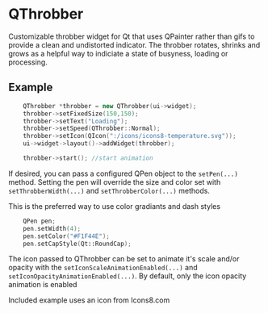 # QThrobber
Customizable throbber widget for Qt that uses QPainter rather than gifs to provide a clean and undistorted indicator. The throbber rotates, shrinks and grows as a helpful way to indiciate a state of busyness, loading or processing.

## Example
``` C++
    QThrobber *throbber = new QThrobber(ui->widget);
    throbber->setFixedSize(150,150);
    throbber->setText("Loading");
    throbber->setSpeed(QThrobber::Normal);
    throbber->setIcon(QIcon(":/icons/icons8-temperature.svg"));
    ui->widget->layout()->addWidget(throbber);

    throbber->start(); //start animation
```

If desired, you can pass a configured QPen object to the `setPen(...)` method. Setting the pen will override the size and color set with `setThrobberWidth(...)` and `setThrobberColor(...)` methods.

This is the preferred way to use color gradiants and dash styles
``` C++
    QPen pen;
    pen.setWidth(4);
    pen.setColor("#F1F44E");
    pen.setCapStyle(Qt::RoundCap);
```

The icon passed to QThrobber can be set to animate it's scale and/or opacity with the `setIconScaleAnimationEnabled(...)` and `setIconOpacityAnimationEnabled(...)`. By default, only the icon opacity animation is enabled

Included example uses an icon from Icons8.com
